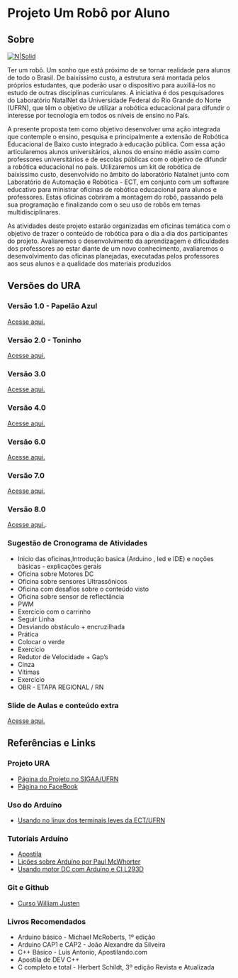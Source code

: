 # Projeto Um Robô por Aluno
## Sobre

[![N|Solid](http://www.natalnet.br/ura/wp-content/themes/Ura/images/logo.png)](http://www.natalnet.br/ura/)

Ter um robô. Um sonho que está próximo de se tornar realidade para alunos de todo o Brasil. De baixíssimo custo, a estrutura será montada pelos próprios estudantes, que poderão usar o dispositivo para auxiliá-los no estudo de outras disciplinas curriculares.
A iniciativa é dos pesquisadores do Laboratório NatalNet da Universidade Federal do Rio Grande do Norte (UFRN), que têm o objetivo de utilizar a robótica educacional para difundir o interesse por tecnologia em todos os níveis de ensino no País.

A presente proposta tem como objetivo desenvolver uma ação integrada que contemple o ensino, pesquisa e principalmente a extensão de Robótica Educacional de Baixo custo integrado à educação pública. Com essa ação articularemos alunos universitários, alunos do ensino médio assim como professores universitários e de escolas públicas com o objetivo de difundir a robótica educacional no país. Utilizaremos um kit de robótica de baixíssimo custo, desenvolvido no âmbito do laboratório Natalnet junto com Laboratório de Automação e Robótica - ECT, em conjunto com um software educativo para ministrar oficinas de robótica educacional para alunos e professores. Estas oficinas  cobriram a montagem do robô, passando pela sua programação e finalizando com o seu uso de robôs em temas multidisciplinares.

As atividades deste projeto estarão organizadas em oficinas temática com o objetivo de trazer o conteúdo de robótica para o dia a dia dos participantes do projeto. Avaliaremos o desenvolvimento da aprendizagem e dificuldades dos professores ao estar diante de um novo conhecimento, avaliaremos o desenvolvimento das oficinas planejadas, executadas pelos professores aos seus alunos e a qualidade dos materiais produzidos

## Versões do URA

### Versão 1.0 - Papelão Azul

[Acesse aqui.](https://github.com/lar-ect/URA/tree/v1.0)

### Versão 2.0 - Toninho

[Acesse aqui.](https://github.com/lar-ect/URA/tree/v2.0)

### Versão 3.0

[Acesse aqui.](https://github.com/lar-ect/URA/tree/v3.0)

### Versão 4.0 

[Acesse aqui.](https://github.com/Natalnet/URA3D/blob/master/URA4.md)
 
### Versão 6.0 

[Acesse aqui.](https://github.com/Natalnet/URA3D/blob/master/URA6.md)

### Versão 7.0 

[Acesse aqui.](https://github.com/Natalnet/URA3D/blob/master/URA7.md)

### Versão 8.0

[Acesse aqui.](https://github.com/Natalnet/URA3D/blob/master/URA8.md#ura3d).

### Sugestão de Cronograma de Atividades
* Inicio das oficinas,Introdução basica (Arduino ,  led e IDE) e noções básicas - explicações gerais
* Oficina sobre Motores DC
* Oficina sobre sensores Ultrassônicos
* Oficina com desafios sobre o conteúdo visto
* Oficina sobre sensor de reflectância 
* PWM
* Exercício com o carrinho
* Seguir Linha
* Desviando obstáculo + encruzilhada
* Prática
* Colocar o verde
* Exercício
* Redutor de Velocidade + Gap’s
* Cinza
* Vítimas
* Exercício
* OBR - ETAPA REGIONAL / RN

### Slide de Aulas e conteúdo extra
[Acesse aqui.](Slides%20de%20aula)

## Referências e Links

### Projeto URA
* [Página do Projeto no SIGAA/UFRN](https://sigaa.ufrn.br/sigaa/link/public/extensao/visualizacaoAcaoExtensao/91803806)
* [Página no FaceBook](https://www.facebook.com/URAUFRN/)

### Uso do Arduíno
* [Usando no linux dos terminais leves da ECT/UFRN](https://github.com/orivaldosantana/GPRo/tree/master/arduino)

### Tutoriais Arduíno
* [Apostila](http://cursodearduino.com.br/apostila/apostila-rev4.pdf)
* [Lições sobre Arduíno por Paul McWhorter](http://www.toptechboy.com/arduino-lessons/)
* [Usando motor DC com Arduíno e CI L293D](http://www.arduinoecia.com.br/2014/04/controle-de-motor-cc-com-o-l293d-ponte-h.html)

### Git e Github
* [Curso William Justen](http://willianjusten.teachable.com/courses/git-e-github-para-iniciantes)

### Livros Recomendados
* Arduino básico - Michael McRoberts, 1º edição
* Arduino CAP1 e CAP2 -  João Alexandre da Silveira
* C++ Básico - Luis Antonio, Apostilando.com
* Apostila de DEV C++
* C completo e total - Herbert Schildt, 3º edição Revista e Atualizada
